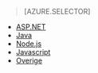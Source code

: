 > [AZURE.SELECTOR]
- [ASP.NET](../articles/application-insights/app-insights-asp-net.md)
- [Java](../articles/application-insights/app-insights-java-get-started.md)
- [Node.js](../articles/application-insights/app-insights-nodejs.md)
- [Javascript](../articles/application-insights/app-insights-javascript.md)
- [Overige](../articles/application-insights/app-insights-platforms.md)



<!--HONumber=Aug16_HO4-->


